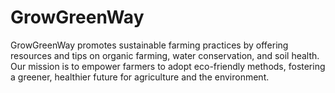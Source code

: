 # GrowGreenWay
GrowGreenWay promotes sustainable farming practices by offering resources and tips on organic farming, water conservation, and soil health. Our mission is to empower farmers to adopt eco-friendly methods, fostering a greener, healthier future for agriculture and the environment.
